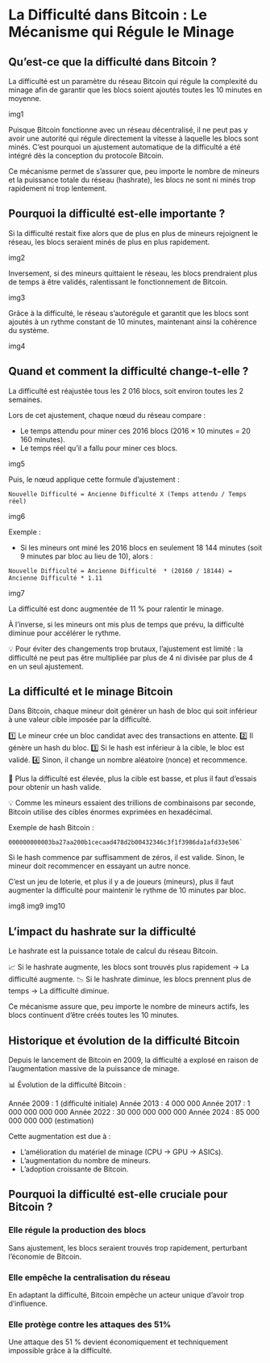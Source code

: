 # La Difficulté dans Bitcoin : Le Mécanisme qui Régule le Minage

## Qu’est-ce que la difficulté dans Bitcoin ?

La difficulté est un paramètre du réseau Bitcoin qui régule la complexité du minage afin de garantir que les blocs soient ajoutés toutes les 10 minutes en moyenne.

img1

Puisque Bitcoin fonctionne avec un réseau décentralisé, il ne peut pas y avoir une autorité qui régule directement la vitesse à laquelle les blocs sont minés. C’est pourquoi un ajustement automatique de la difficulté a été intégré dès la conception du protocole Bitcoin.

Ce mécanisme permet de s’assurer que, peu importe le nombre de mineurs et la puissance totale du réseau (hashrate), les blocs ne sont ni minés trop rapidement ni trop lentement.

## Pourquoi la difficulté est-elle importante ?

Si la difficulté restait fixe alors que de plus en plus de mineurs rejoignent le réseau, les blocs seraient minés de plus en plus rapidement.

img2

Inversement, si des mineurs quittaient le réseau, les blocs prendraient plus de temps à être validés, ralentissant le fonctionnement de Bitcoin.

img3

Grâce à la difficulté, le réseau s’autorégule et garantit que les blocs sont ajoutés à un rythme constant de 10 minutes, maintenant ainsi la cohérence du système.

img4

## Quand et comment la difficulté change-t-elle ?

La difficulté est réajustée tous les 2 016 blocs, soit environ toutes les 2 semaines.

Lors de cet ajustement, chaque nœud du réseau compare :
- Le temps attendu pour miner ces 2016 blocs (2016 × 10 minutes = 20 160 minutes).
- Le temps réel qu’il a fallu pour miner ces blocs.

img5

Puis, le nœud applique cette formule d’ajustement :

```
Nouvelle Difficulté = Ancienne Difficulté X (Temps attendu / Temps réel)
```

img6

Exemple :

- Si les mineurs ont miné les 2016 blocs en seulement 18 144 minutes (soit 9 minutes par bloc au lieu de 10), alors :

```
Nouvelle Difficulté = Ancienne Difficulté  * (20160 / 18144) = Ancienne Difficulté * 1.11
```

img7

La difficulté est donc augmentée de 11 % pour ralentir le minage.

À l’inverse, si les mineurs ont mis plus de temps que prévu, la difficulté diminue pour accélérer le rythme.

💡 Pour éviter des changements trop brutaux, l’ajustement est limité : la difficulté ne peut pas être multipliée par plus de 4 ni divisée par plus de 4 en un seul ajustement.

## La difficulté et le minage Bitcoin

Dans Bitcoin, chaque mineur doit générer un hash de bloc qui soit inférieur à une valeur cible imposée par la difficulté.

1️⃣ Le mineur crée un bloc candidat avec des transactions en attente.
2️⃣ Il génère un hash du bloc.
3️⃣ Si le hash est inférieur à la cible, le bloc est validé.
4️⃣ Sinon, il change un nombre aléatoire (nonce) et recommence.

🔹 Plus la difficulté est élevée, plus la cible est basse, et plus il faut d’essais pour obtenir un hash valide.

💡 Comme les mineurs essaient des trillions de combinaisons par seconde, Bitcoin utilise des cibles énormes exprimées en hexadécimal.

Exemple de hash Bitcoin :

```
000000000003ba27aa200b1cecaad478d2b00432346c3f1f3986da1afd33e506`
```

Si le hash commence par suffisamment de zéros, il est valide. Sinon, le mineur doit recommencer en essayant un autre nonce.

C’est un jeu de loterie, et plus il y a de joueurs (mineurs), plus il faut augmenter la difficulté pour maintenir le rythme de 10 minutes par bloc.

img8
img9
img10

## L’impact du hashrate sur la difficulté

Le hashrate est la puissance totale de calcul du réseau Bitcoin.

📈 Si le hashrate augmente, les blocs sont trouvés plus rapidement → La difficulté augmente.
📉 Si le hashrate diminue, les blocs prennent plus de temps → La difficulté diminue.

Ce mécanisme assure que, peu importe le nombre de mineurs actifs, les blocs continuent d’être créés toutes les 10 minutes.

## Historique et évolution de la difficulté Bitcoin
Depuis le lancement de Bitcoin en 2009, la difficulté a explosé en raison de l’augmentation massive de la puissance de minage.

📊 Évolution de la difficulté Bitcoin :

Année 2009 :	1 (difficulté initiale)
Année 2013 :	4 000 000
Année 2017 :	1 000 000 000 000
Année 2022 :	30 000 000 000 000
Année 2024 :	85 000 000 000 000 (estimation)

Cette augmentation est due à :
- L’amélioration du matériel de minage (CPU → GPU → ASICs).
- L’augmentation du nombre de mineurs.
- L’adoption croissante de Bitcoin.

## Pourquoi la difficulté est-elle cruciale pour Bitcoin ?

### Elle régule la production des blocs
Sans ajustement, les blocs seraient trouvés trop rapidement, perturbant l’économie de Bitcoin.

### Elle empêche la centralisation du réseau
En adaptant la difficulté, Bitcoin empêche un acteur unique d’avoir trop d’influence.

### Elle protège contre les attaques des 51%
Une attaque des 51 % devient économiquement et techniquement impossible grâce à la difficulté.